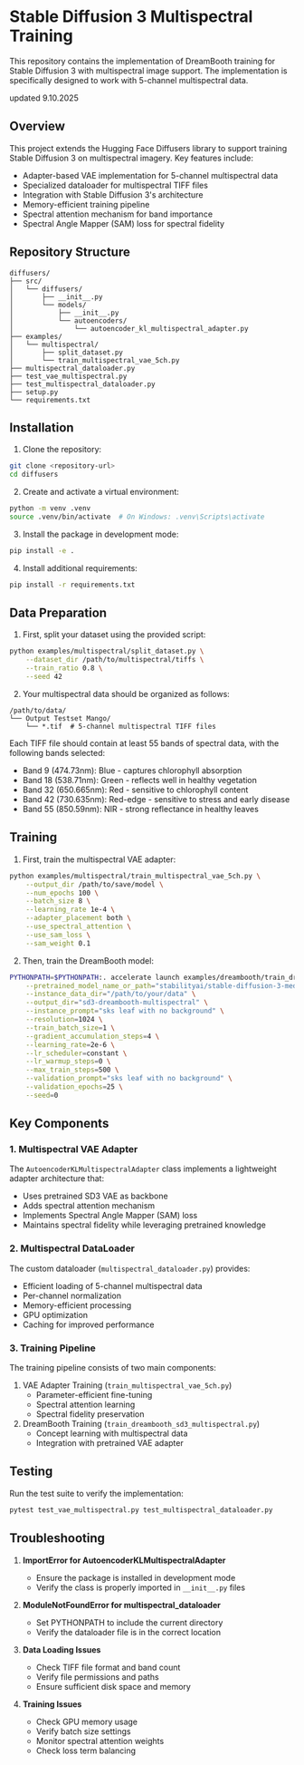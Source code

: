 # Stable Diffusion 3 Multispectral Training

This repository contains the implementation of DreamBooth training for Stable Diffusion 3 with multispectral image support. The implementation is specifically designed to work with 5-channel multispectral data.

updated 9.10.2025

## Overview

This project extends the Hugging Face Diffusers library to support training Stable Diffusion 3 on multispectral imagery. Key features include:

- Adapter-based VAE implementation for 5-channel multispectral data
- Specialized dataloader for multispectral TIFF files
- Integration with Stable Diffusion 3's architecture
- Memory-efficient training pipeline
- Spectral attention mechanism for band importance
- Spectral Angle Mapper (SAM) loss for spectral fidelity

## Repository Structure

```
diffusers/
├── src/
│   └── diffusers/
│       ├── __init__.py
│       └── models/
│           ├── __init__.py
│           └── autoencoders/
│               └── autoencoder_kl_multispectral_adapter.py
├── examples/
│   └── multispectral/
│       ├── split_dataset.py
│       └── train_multispectral_vae_5ch.py
├── multispectral_dataloader.py
├── test_vae_multispectral.py
├── test_multispectral_dataloader.py
├── setup.py
└── requirements.txt
```

## Installation

1. Clone the repository:
```bash
git clone <repository-url>
cd diffusers
```

2. Create and activate a virtual environment:
```bash
python -m venv .venv
source .venv/bin/activate  # On Windows: .venv\Scripts\activate
```

3. Install the package in development mode:
```bash
pip install -e .
```

4. Install additional requirements:
```bash
pip install -r requirements.txt
```

## Data Preparation

1. First, split your dataset using the provided script:
```bash
python examples/multispectral/split_dataset.py \
    --dataset_dir /path/to/multispectral/tiffs \
    --train_ratio 0.8 \
    --seed 42
```

2. Your multispectral data should be organized as follows:
```
/path/to/data/
└── Output Testset Mango/
    └── *.tif  # 5-channel multispectral TIFF files
```

Each TIFF file should contain at least 55 bands of spectral data, with the following bands selected:
- Band 9 (474.73nm): Blue - captures chlorophyll absorption
- Band 18 (538.71nm): Green - reflects well in healthy vegetation
- Band 32 (650.665nm): Red - sensitive to chlorophyll content
- Band 42 (730.635nm): Red-edge - sensitive to stress and early disease
- Band 55 (850.59nm): NIR - strong reflectance in healthy leaves

## Training

1. First, train the multispectral VAE adapter:
```bash
python examples/multispectral/train_multispectral_vae_5ch.py \
    --output_dir /path/to/save/model \
    --num_epochs 100 \
    --batch_size 8 \
    --learning_rate 1e-4 \
    --adapter_placement both \
    --use_spectral_attention \
    --use_sam_loss \
    --sam_weight 0.1
```

2. Then, train the DreamBooth model:
```bash
PYTHONPATH=$PYTHONPATH:. accelerate launch examples/dreambooth/train_dreambooth_sd3_multispectral.py \
    --pretrained_model_name_or_path="stabilityai/stable-diffusion-3-medium-diffusers" \
    --instance_data_dir="/path/to/your/data" \
    --output_dir="sd3-dreambooth-multispectral" \
    --instance_prompt="sks leaf with no background" \
    --resolution=1024 \
    --train_batch_size=1 \
    --gradient_accumulation_steps=4 \
    --learning_rate=2e-6 \
    --lr_scheduler=constant \
    --lr_warmup_steps=0 \
    --max_train_steps=500 \
    --validation_prompt="sks leaf with no background" \
    --validation_epochs=25 \
    --seed=0
```

## Key Components

### 1. Multispectral VAE Adapter
The `AutoencoderKLMultispectralAdapter` class implements a lightweight adapter architecture that:
- Uses pretrained SD3 VAE as backbone
- Adds spectral attention mechanism
- Implements Spectral Angle Mapper (SAM) loss
- Maintains spectral fidelity while leveraging pretrained knowledge

### 2. Multispectral DataLoader
The custom dataloader (`multispectral_dataloader.py`) provides:
- Efficient loading of 5-channel multispectral data
- Per-channel normalization
- Memory-efficient processing
- GPU optimization
- Caching for improved performance

### 3. Training Pipeline
The training pipeline consists of two main components:
1. VAE Adapter Training (`train_multispectral_vae_5ch.py`)
   - Parameter-efficient fine-tuning
   - Spectral attention learning
   - Spectral fidelity preservation
2. DreamBooth Training (`train_dreambooth_sd3_multispectral.py`)
   - Concept learning with multispectral data
   - Integration with pretrained VAE adapter

## Testing

Run the test suite to verify the implementation:
```bash
pytest test_vae_multispectral.py test_multispectral_dataloader.py
```

## Troubleshooting

1. **ImportError for AutoencoderKLMultispectralAdapter**
   - Ensure the package is installed in development mode
   - Verify the class is properly imported in `__init__.py` files

2. **ModuleNotFoundError for multispectral_dataloader**
   - Set PYTHONPATH to include the current directory
   - Verify the dataloader file is in the correct location

3. **Data Loading Issues**
   - Check TIFF file format and band count
   - Verify file permissions and paths
   - Ensure sufficient disk space and memory

4. **Training Issues**
   - Check GPU memory usage
   - Verify batch size settings
   - Monitor spectral attention weights
   - Check loss term balancing
